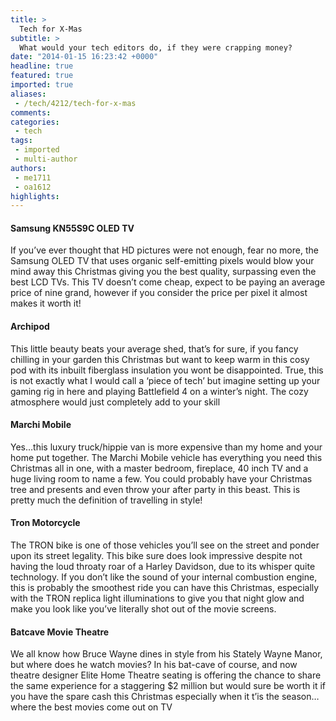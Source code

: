```yaml
---
title: >
  Tech for X-Mas
subtitle: >
  What would your tech editors do, if they were crapping money?
date: "2014-01-15 16:23:42 +0000"
headline: true
featured: true
imported: true
aliases:
 - /tech/4212/tech-for-x-mas
comments:
categories:
 - tech
tags:
 - imported
 - multi-author
authors:
 - me1711
 - oa1612
highlights:
---
```


#### Samsung KN55S9C OLED TV

If you’ve ever thought that HD pictures were not enough, fear no more, the Samsung OLED TV that uses organic self-emitting pixels would blow your mind away this Christmas giving you the best quality, surpassing even the best LCD TVs. This TV doesn’t come cheap, expect to be paying an average price of nine grand, however if you consider the price per pixel it almost makes it worth it!

#### Archipod

This little beauty beats your average shed, that’s for sure, if you fancy chilling in your garden this Christmas but want to keep warm in this cosy pod with its inbuilt fiberglass insulation you wont be disappointed. True, this is not exactly what I would call a ‘piece of tech’ but imagine setting up your gaming rig in here and playing Battlefield 4 on a winter’s night. The cozy atmosphere would just completely add to your skill

#### Marchi Mobile

Yes…this luxury truck/hippie van is more expensive than my home and your home put together. The Marchi Mobile vehicle has everything you need this Christmas all in one, with a master bedroom, fireplace, 40 inch TV and a huge living room to name a few. You could probably have your Christmas tree and presents and even throw your after party in this beast. This is pretty much the definition of travelling in style!

#### Tron Motorcycle

The TRON bike is one of those vehicles you’ll see on the street and ponder upon its street legality. This bike sure does look impressive despite not having the loud throaty roar of a Harley Davidson, due to its whisper quite technology. If you don’t like the sound of your internal combustion engine, this is probably the smoothest ride you can have this Christmas, especially with the TRON replica light illuminations to give you that night glow and make you look like you’ve literally shot out of the movie screens.

#### Batcave Movie Theatre

We all know how Bruce Wayne dines in style from his Stately Wayne Manor, but where does he watch movies? In his bat-cave of course, and now theatre designer Elite Home Theatre seating is offering the chance to share the same experience for a staggering $2 million but would sure be worth it if you have the spare cash this Christmas especially when it t’is the season… where the best movies come out on TV
